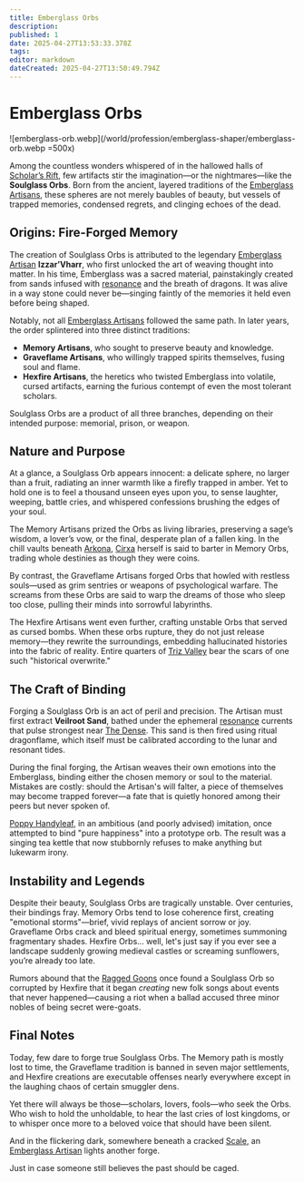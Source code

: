 ```yaml
---
title: Emberglass Orbs
description: 
published: 1
date: 2025-04-27T13:53:33.378Z
tags: 
editor: markdown
dateCreated: 2025-04-27T13:50:49.794Z
---
```


# Emberglass Orbs

![emberglass-orb.webp](/world/profession/emberglass-shaper/emberglass-orb.webp =500x)

Among the countless wonders whispered of in the hallowed halls of [Scholar’s Rift](/geography/settlement/enclave/scholars-rift/scholars-rift.md), few artifacts stir the imagination—or the nightmares—like the **Soulglass Orbs**. Born from the ancient, layered traditions of the [Emberglass Artisans](/structure/society/profession/emberglass-artisan.md), these spheres are not merely baubles of beauty, but vessels of trapped memories, condensed regrets, and clinging echoes of the dead.

## Origins: Fire-Forged Memory
The creation of Soulglass Orbs is attributed to the legendary [Emberglass Artisan](/structure/society/profession/emberglass-artisan.md) **Izzar’Vharr**, who first unlocked the art of weaving thought into matter. In his time, Emberglass was a sacred material, painstakingly created from sands infused with [resonance](/structure/mechanic/resonance.md) and the breath of dragons. It was alive in a way stone could never be—singing faintly of the memories it held even before being shaped.

Notably, not all [Emberglass Artisans](/structure/society/profession/emberglass-artisan.md) followed the same path. In later years, the order splintered into three distinct traditions:
- **Memory Artisans**, who sought to preserve beauty and knowledge.
- **Graveflame Artisans**, who willingly trapped spirits themselves, fusing soul and flame.
- **Hexfire Artisans**, the heretics who twisted Emberglass into volatile, cursed artifacts, earning the furious contempt of even the most tolerant scholars.

Soulglass Orbs are a product of all three branches, depending on their intended purpose: memorial, prison, or weapon.

## Nature and Purpose
At a glance, a Soulglass Orb appears innocent: a delicate sphere, no larger than a fruit, radiating an inner warmth like a firefly trapped in amber. Yet to hold one is to feel a thousand unseen eyes upon you, to sense laughter, weeping, battle cries, and whispered confessions brushing the edges of your soul.

The Memory Artisans prized the Orbs as living libraries, preserving a sage’s wisdom, a lover’s vow, or the final, desperate plan of a fallen king. In the chill vaults beneath [Arkona](/geography/settlement/city/arkona.md), [Cirxa](/being/character/cirxa.md) herself is said to barter in Memory Orbs, trading whole destinies as though they were coins.

By contrast, the Graveflame Artisans forged Orbs that howled with restless souls—used as grim sentries or weapons of psychological warfare. The screams from these Orbs are said to warp the dreams of those who sleep too close, pulling their minds into sorrowful labyrinths.

The Hexfire Artisans went even further, crafting unstable Orbs that served as cursed bombs. When these orbs rupture, they do not just release memory—they rewrite the surroundings, embedding hallucinated histories into the fabric of reality. Entire quarters of [Triz Valley](/geography/settlement/city/triz-valley.md) bear the scars of one such "historical overwrite."

## The Craft of Binding
Forging a Soulglass Orb is an act of peril and precision. The Artisan must first extract **Veilroot Sand**, bathed under the ephemeral [resonance](/structure/mechanic/resonance.md) currents that pulse strongest near [The Dense](/geography/cosmology/plane-of-existance/the-dense.md). This sand is then fired using ritual dragonflame, which itself must be calibrated according to the lunar and resonant tides.

During the final forging, the Artisan weaves their own emotions into the Emberglass, binding either the chosen memory or soul to the material. Mistakes are costly: should the Artisan's will falter, a piece of themselves may become trapped forever—a fate that is quietly honored among their peers but never spoken of.

[Poppy Handyleaf](/being/character/poppy-handyleaf.md), in an ambitious (and poorly advised) imitation, once attempted to bind "pure happiness" into a prototype orb. The result was a singing tea kettle that now stubbornly refuses to make anything but lukewarm irony.

## Instability and Legends
Despite their beauty, Soulglass Orbs are tragically unstable. Over centuries, their bindings fray. Memory Orbs tend to lose coherence first, creating "emotional storms"—brief, vivid replays of ancient sorrow or joy. Graveflame Orbs crack and bleed spiritual energy, sometimes summoning fragmentary shades. Hexfire Orbs... well, let's just say if you ever see a landscape suddenly growing medieval castles or screaming sunflowers, you’re already too late.

Rumors abound that the [Ragged Goons](/structure/society/factions/ragged-goons.md) once found a Soulglass Orb so corrupted by Hexfire that it began *creating* new folk songs about events that never happened—causing a riot when a ballad accused three minor nobles of being secret were-goats.

## Final Notes
Today, few dare to forge true Soulglass Orbs. The Memory path is mostly lost to time, the Graveflame tradition is banned in seven major settlements, and Hexfire creations are executable offenses nearly everywhere except in the laughing chaos of certain smuggler dens.

Yet there will always be those—scholars, lovers, fools—who seek the Orbs. Who wish to hold the unholdable, to hear the last cries of lost kingdoms, or to whisper once more to a beloved voice that should have been silent.

And in the flickering dark, somewhere beneath a cracked [Scale](/geography/landmark/scale.md), an [Emberglass Artisan](/structure/society/profession/emberglass-artisan.md) lights another forge.

Just in case someone still believes the past should be caged.
